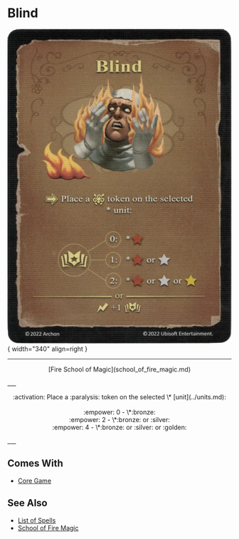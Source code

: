 # Blind

![Blind](../assets/spells-blind.webp){ width="340" align=right }

___
<p style="text-align: center;" markdown>[Fire School of Magic](school_of_fire_magic.md)</p>
___
<p style="text-align: center;" markdown>:activation: Place a :paralysis: token on the selected \* [unit](../units.md):<br><br>:empower: 0 - \*:bronze:<br>:empower: 2 - \*:bronze: or :silver:<br>:empower: 4 - \*:bronze: or :silver: or :golden:</p>
___


## Comes With

- [Core Game](../content.md)


## See Also

- [List of Spells](../spells.md)
- [School of Fire Magic](school_of_fire_magic.md)
